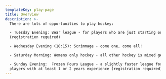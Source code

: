 ```yaml
---
templateKey: play-page
title: Overview
description: >-
  There are lots of opportunities to play hockey:

  - Tuesday Evening: Bear league - for players who are just starting out
  (registration required)

  - Wednesday Evening (18:15): Scrimmage - come one, come all!

  - Saturday Morning: Womens only hockey - all other hockey is mixed gender

  - Sunday Evening:  Frozen Fours League - a slightly faster league for
  players with at least 1 or 2 years experience (registration required)
---
```

